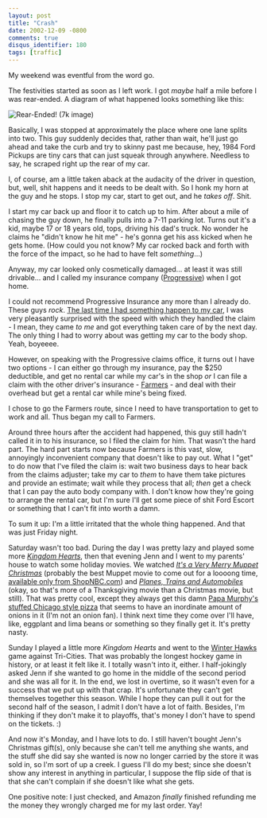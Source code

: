 ```yaml
---
layout: post
title: "Crash"
date: 2002-12-09 -0800
comments: true
disqus_identifier: 180
tags: [traffic]
---
```

My weekend was eventful from the word go.

 The festivities started as soon as I left work. I got *maybe* half a
mile before I was rear-ended. A diagram of what happened looks something
like this:

 ![Rear-Ended! (7k
image)](https://hyqi8g.dm2302.livefilestore.com/y2pqelAUv8ACsoWi3_ciz10vYV4firJ_oocD3NWwVTXEPc1mtw83-1U-OqZsCT-rQdnAQShW7feqFDROeFjAnOU-8LzSjc6ShdiGAQJmC24Q7g/20021209rearend.gif?psid=1)

 Basically, I was stopped at approximately the place where one lane
splits into two. This guy suddenly decides that, rather than wait, he'll
just go ahead and take the curb and try to skinny past me because, hey,
1984 Ford Pickups are tiny cars that can just squeak through anywhere.
Needless to say, he scraped right up the rear of my car.

 I, of course, am a little taken aback at the audacity of the driver in
question, but, well, shit happens and it needs to be dealt with. So I
honk my horn at the guy and he stops. I stop my car, start to get out,
and he *takes off*. Shit.

 I start my car back up and floor it to catch up to him. After about a
mile of chasing the guy down, he finally pulls into a 7-11 parking lot.
Turns out it's a kid, maybe 17 or 18 years old, tops, driving his dad's
truck. No wonder he claims he "didn't know he hit me" - he's gonna get
his ass kicked when he gets home. (How could you not know? My car rocked
back and forth with the force of the impact, so he had to have felt
*something*...)

 Anyway, my car looked only cosmetically damaged... at least it was
still drivable... and I called my insurance company
([Progressive](http://www.progressive.com)) when I got home.

 I could not recommend Progressive Insurance any more than I already do.
These guys *rock*. [The last time I had something happen to my
car](/archive/2002/03/04/punk-bitch-keyers.aspx), I was very pleasantly
surprised with the speed with which they handled the claim - I mean,
they came *to me* and got everything taken care of by the next day. The
only thing I had to worry about was getting my car to the body shop.
Yeah, boyeeee.

 However, on speaking with the Progressive claims office, it turns out I
have two options - I can either go through my insurance, pay the \$250
deductible, and get no rental car while my car's in the shop *or* I can
file a claim with the other driver's insurance -
[Farmers](http://www.farmers.com/) - and deal with their overhead but
get a rental car while mine's being fixed.

 I chose to go the Farmers route, since I need to have transportation to
get to work and all. Thus began my call to Farmers.

 Around three hours after the accident had happened, this guy still
hadn't called it in to his insurance, so I filed the claim for him. That
wasn't the hard part. The hard part starts now because Farmers is this
vast, slow, annoyingly inconvenient company that doesn't like to pay
out. What I "get" to do now that I've filed the claim is: wait two
business days to hear back from the claims adjuster; take my car to
*them* to have them take pictures and provide an estimate; wait while
they process that all; *then* get a check that I can pay the auto body
company with. I don't know how they're going to arrange the rental car,
but I'm sure I'll get some piece of shit Ford Escort or something that I
can't fit into worth a damn.

 To sum it up: I'm a little irritated that the whole thing happened. And
that was just Friday night.

 Saturday wasn't too bad. During the day I was pretty lazy and played
some more [*Kingdom
Hearts*](http://www.amazon.com/exec/obidos/ASIN/B000066TS5/mhsvortex),
then that evening Jenn and I went to my parents' house to watch some
holiday movies. We watched [*It's a Very Merry Muppet
Christmas*](http://us.imdb.com/Title?0329737) (probably the best Muppet
movie to come out for a loooong time, [available only from
ShopNBC.com](http://www.shopnbc.com/famdetail.asp?familyid=n60242&track=-20201))
and [*Planes, Trains and
Automobiles*](http://www.amazon.com/exec/obidos/ASIN/B00003CXC0/mhsvortex)
(okay, so that's more of a Thanksgiving movie than a Christmas movie,
but still). That was pretty cool, except they always get this damn [Papa
Murphy's stuffed Chicago style
pizza](http://www.papamurphys.com/our_menu_stuffed_pizzas.htm) that
seems to have an inordinate amount of onions in it (I'm not an onion
fan). I think next time they come over I'll have, like, eggplant and
lima beans or something so they finally get it. It's pretty nasty.

 Sunday I played a little more *Kingdom Hearts* and went to the [Winter
Hawks](http://www.winterhawks.com) game against Tri-Cities. That was
probably the longest hockey game in history, or at least it felt like
it. I totally wasn't into it, either. I half-jokingly asked Jenn if she
wanted to go home in the middle of the second period and she was all for
it. In the end, we lost in overtime, so it wasn't even for a success
that we put up with that crap. It's unfortunate they can't get
themselves together this season. While I hope they can pull it out for
the second half of the season, I admit I don't have a lot of faith.
Besides, I'm thinking if they don't make it to playoffs, that's money I
don't have to spend on the tickets. :)

 And now it's Monday, and I have lots to do. I still haven't bought
Jenn's Christmas gift(s), only because she can't tell me anything she
wants, and the stuff she did say she wanted is now no longer carried by
the store it was sold in, so I'm sort of up a creek. I guess I'll do my
best; since she doesn't show any interest in anything in particular, I
suppose the flip side of that is that she can't complain if she doesn't
like what she gets.

 One positive note: I just checked, and Amazon *finally* finished
refunding me the money they wrongly charged me for my last order. Yay!
